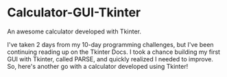 # Calculator-GUI-Tkinter
An awesome calculator developed with Tkinter.

I've taken 2 days from my 10-day programming challenges, but I've been continuing reading up on the Tkinter Docs. 
I took a chance building my first GUI with Tkinter, called PARSE, and quickly realized I needed to improve.
So, here's another go with a calculator developed using Tkinter! 
